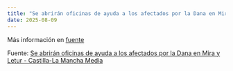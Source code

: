 ```yaml
---
title: "Se abrirán oficinas de ayuda a los afectados por la Dana en Mira y Letur - Castilla-La Mancha Media"
date: 2025-08-09
---
```


Más información en [fuente](https://news.google.com/rss/articles/CBMirAFBVV95cUxQY1ltTmhXMkdVRjlpdGdQTTJnRndiZmotazk0amRfQkgxNENyNXp4QnFNOGdHZ0FzWnoyME9feFBHN1dGa3c2Nngwd3ZQSXBRcDVZaDUtZzhNNDhSVmtlTFFseXNBT25nMGQ0OERkMXE3RWlJV2lTalZlcVJGWXR4WHJkNG1MZTZWQ2hHNGx2S014SDl5QnNUMjM1ZkNlZ3A4Wl9Vcmx1eFd3WXJV0gGyAUFVX3lxTFBFSGt4Q3hMTUxuYllZYzZBOTl0SDRBYXRrNENNenVtTWowMWtxTndqTG1sLVdrSkJIcFRIV0hIZnk1cFZ3djYyNHp3UGdIZ3pQYjNVdmxDcmlicHRrbFRVYVprUUZ4Vy1VU0VVcmhuWUFsY1dmdC1fUmJ1SzMwbWhyVUpXYVBxYjJjeUpGRmhSNHlUSXlVNjU1VEVQamxYVVJVWnVSOEVmOVEyS2pfUGVVR1E?oc=5)

Fuente: [Se abrirán oficinas de ayuda a los afectados por la Dana en Mira y Letur - Castilla-La Mancha Media](https://news.google.com/rss/articles/CBMirAFBVV95cUxQY1ltTmhXMkdVRjlpdGdQTTJnRndiZmotazk0amRfQkgxNENyNXp4QnFNOGdHZ0FzWnoyME9feFBHN1dGa3c2Nngwd3ZQSXBRcDVZaDUtZzhNNDhSVmtlTFFseXNBT25nMGQ0OERkMXE3RWlJV2lTalZlcVJGWXR4WHJkNG1MZTZWQ2hHNGx2S014SDl5QnNUMjM1ZkNlZ3A4Wl9Vcmx1eFd3WXJV0gGyAUFVX3lxTFBFSGt4Q3hMTUxuYllZYzZBOTl0SDRBYXRrNENNenVtTWowMWtxTndqTG1sLVdrSkJIcFRIV0hIZnk1cFZ3djYyNHp3UGdIZ3pQYjNVdmxDcmlicHRrbFRVYVprUUZ4Vy1VU0VVcmhuWUFsY1dmdC1fUmJ1SzMwbWhyVUpXYVBxYjJjeUpGRmhSNHlUSXlVNjU1VEVQamxYVVJVWnVSOEVmOVEyS2pfUGVVR1E?oc=5)
